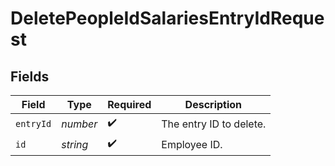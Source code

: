 # DeletePeopleIdSalariesEntryIdRequest


## Fields

| Field                   | Type                    | Required                | Description             |
| ----------------------- | ----------------------- | ----------------------- | ----------------------- |
| `entryId`               | *number*                | :heavy_check_mark:      | The entry ID to delete. |
| `id`                    | *string*                | :heavy_check_mark:      | Employee ID.            |